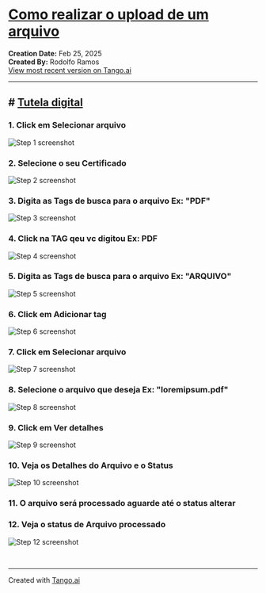 # [Como realizar o upload de um arquivo](https://app.tango.us/app/workflow/3afef03f-3816-4e33-908f-33c72b0de667?utm_source=markdown&utm_medium=markdown&utm_campaign=workflow%20export%20links)

__Creation Date:__ Feb 25, 2025  
__Created By:__ Rodolfo Ramos  
[View most recent version on Tango.ai](https://app.tango.us/app/workflow/3afef03f-3816-4e33-908f-33c72b0de667?utm_source=markdown&utm_medium=markdown&utm_campaign=workflow%20export%20links)



***




## # [Tutela digital](https://app-stage.tuteladigital.com.br/app/home)


### 1. Click em Selecionar arquivo
![Step 1 screenshot](https://images.tango.us/workflows/3afef03f-3816-4e33-908f-33c72b0de667/steps/51b146d7-8136-4596-a6a9-2194868a609d/176a263f-dadf-4e6d-9c99-d03d62ba39c5.png?crop=focalpoint&fit=crop&fp-x=0.5393&fp-y=0.1169&fp-z=2.3059&w=1200&border=2%2CF4F2F7&border-radius=8%2C8%2C8%2C8&border-radius-inner=8%2C8%2C8%2C8&blend-align=bottom&blend-mode=normal&blend-x=0&blend-w=1200&blend64=aHR0cHM6Ly9pbWFnZXMudGFuZ28udXMvc3RhdGljL21hZGUtd2l0aC10YW5nby13YXRlcm1hcmstdjIucG5n&mark-x=415&mark-y=165&m64=aHR0cHM6Ly9pbWFnZXMudGFuZ28udXMvc3RhdGljL2JsYW5rLnBuZz9tYXNrPWNvcm5lcnMmYm9yZGVyPTQlMkNGRjc0NDImdz0zNzAmaD04NiZmaXQ9Y3JvcCZjb3JuZXItcmFkaXVzPTEw)


### 2. Selecione o seu Certificado
![Step 2 screenshot](https://images.tango.us/workflows/3afef03f-3816-4e33-908f-33c72b0de667/steps/c5b2d995-65ac-4aa1-9295-8c48e1036293/c5c4e1cd-1325-43ae-a21e-bdd2c2a3529f.png?crop=focalpoint&fit=crop&fp-x=0.5000&fp-y=0.2787&fp-z=1.3482&w=1200&border=2%2CF4F2F7&border-radius=8%2C8%2C8%2C8&border-radius-inner=8%2C8%2C8%2C8&blend-align=bottom&blend-mode=normal&blend-x=0&blend-w=1200&blend64=aHR0cHM6Ly9pbWFnZXMudGFuZ28udXMvc3RhdGljL21hZGUtd2l0aC10YW5nby13YXRlcm1hcmstdjIucG5n&mark-x=209&mark-y=267&m64=aHR0cHM6Ly9pbWFnZXMudGFuZ28udXMvc3RhdGljL2JsYW5rLnBuZz9tYXNrPWNvcm5lcnMmYm9yZGVyPTQlMkNGRjc0NDImdz03ODImaD00NyZmaXQ9Y3JvcCZjb3JuZXItcmFkaXVzPTEw)


### 3. Digita as Tags de busca para  o arquivo Ex: "PDF"
![Step 3 screenshot](https://images.tango.us/workflows/3afef03f-3816-4e33-908f-33c72b0de667/steps/b5219802-fb64-4ce5-97bd-97ffd1354187/e4079888-8f94-4ca7-b4df-176d34bde53b.png?crop=focalpoint&fit=crop&fp-x=0.4533&fp-y=0.4194&fp-z=1.4493&w=1200&border=2%2CF4F2F7&border-radius=8%2C8%2C8%2C8&border-radius-inner=8%2C8%2C8%2C8&blend-align=bottom&blend-mode=normal&blend-x=0&blend-w=1200&blend64=aHR0cHM6Ly9pbWFnZXMudGFuZ28udXMvc3RhdGljL21hZGUtd2l0aC10YW5nby13YXRlcm1hcmstdjIucG5n&mark-x=261&mark-y=358&m64=aHR0cHM6Ly9pbWFnZXMudGFuZ28udXMvc3RhdGljL2JsYW5rLnBuZz9tYXNrPWNvcm5lcnMmYm9yZGVyPTQlMkNGRjc0NDImdz02NzgmaD01NiZmaXQ9Y3JvcCZjb3JuZXItcmFkaXVzPTEw)


### 4. Click na TAG qeu vc digitou Ex:  PDF
![Step 4 screenshot](https://images.tango.us/workflows/3afef03f-3816-4e33-908f-33c72b0de667/steps/9356c68b-138b-4c0e-9a6b-352ea8bec066/80736950-7193-4c4e-8275-2751a78a3046.png?crop=focalpoint&fit=crop&fp-x=0.2758&fp-y=0.4768&fp-z=2.8704&w=1200&border=2%2CF4F2F7&border-radius=8%2C8%2C8%2C8&border-radius-inner=8%2C8%2C8%2C8&blend-align=bottom&blend-mode=normal&blend-x=0&blend-w=1200&blend64=aHR0cHM6Ly9pbWFnZXMudGFuZ28udXMvc3RhdGljL21hZGUtd2l0aC10YW5nby13YXRlcm1hcmstdjIucG5n&mark-x=540&mark-y=333&m64=aHR0cHM6Ly9pbWFnZXMudGFuZ28udXMvc3RhdGljL2JsYW5rLnBuZz9tYXNrPWNvcm5lcnMmYm9yZGVyPTQlMkNGRjc0NDImdz0xMjEmaD0xMDcmZml0PWNyb3AmY29ybmVyLXJhZGl1cz0xMA%3D%3D)


### 5. Digita as Tags de busca para  o arquivo Ex: "ARQUIVO"
![Step 5 screenshot](https://images.tango.us/workflows/3afef03f-3816-4e33-908f-33c72b0de667/steps/33344c63-580b-40b4-b7eb-d4e584bcb347/55f504d9-33ca-4c05-aaa5-d4a7c76e5da9.png?crop=focalpoint&fit=crop&fp-x=0.4533&fp-y=0.4395&fp-z=1.4493&w=1200&border=2%2CF4F2F7&border-radius=8%2C8%2C8%2C8&border-radius-inner=8%2C8%2C8%2C8&blend-align=bottom&blend-mode=normal&blend-x=0&blend-w=1200&blend64=aHR0cHM6Ly9pbWFnZXMudGFuZ28udXMvc3RhdGljL21hZGUtd2l0aC10YW5nby13YXRlcm1hcmstdjIucG5n&mark-x=261&mark-y=358&m64=aHR0cHM6Ly9pbWFnZXMudGFuZ28udXMvc3RhdGljL2JsYW5rLnBuZz9tYXNrPWNvcm5lcnMmYm9yZGVyPTQlMkNGRjc0NDImdz02NzgmaD01NiZmaXQ9Y3JvcCZjb3JuZXItcmFkaXVzPTEw)


### 6. Click em Adicionar tag
![Step 6 screenshot](https://images.tango.us/workflows/3afef03f-3816-4e33-908f-33c72b0de667/steps/d3a5975c-a90f-4b7d-a9aa-3c67458cb9eb/c4a5fbda-03e1-4061-afc4-cfd8f9b120f5.png?crop=focalpoint&fit=crop&fp-x=0.6950&fp-y=0.4395&fp-z=2.8432&w=1200&border=2%2CF4F2F7&border-radius=8%2C8%2C8%2C8&border-radius-inner=8%2C8%2C8%2C8&blend-align=bottom&blend-mode=normal&blend-x=0&blend-w=1200&blend64=aHR0cHM6Ly9pbWFnZXMudGFuZ28udXMvc3RhdGljL21hZGUtd2l0aC10YW5nby13YXRlcm1hcmstdjIucG5n&mark-x=441&mark-y=333&m64=aHR0cHM6Ly9pbWFnZXMudGFuZ28udXMvc3RhdGljL2JsYW5rLnBuZz9tYXNrPWNvcm5lcnMmYm9yZGVyPTQlMkNGRjc0NDImdz0zMTkmaD0xMDYmZml0PWNyb3AmY29ybmVyLXJhZGl1cz0xMA%3D%3D)


### 7. Click em Selecionar arquivo
![Step 7 screenshot](https://images.tango.us/workflows/3afef03f-3816-4e33-908f-33c72b0de667/steps/7d819772-c4a9-4f68-a03d-09abbd3521a4/1b74a273-400e-42b9-aa36-3967780c98bf.png?crop=focalpoint&fit=crop&fp-x=0.5003&fp-y=0.7198&fp-z=2.3059&w=1200&border=2%2CF4F2F7&border-radius=8%2C8%2C8%2C8&border-radius-inner=8%2C8%2C8%2C8&blend-align=bottom&blend-mode=normal&blend-x=0&blend-w=1200&blend64=aHR0cHM6Ly9pbWFnZXMudGFuZ28udXMvc3RhdGljL21hZGUtd2l0aC10YW5nby13YXRlcm1hcmstdjIucG5n&mark-x=415&mark-y=343&m64=aHR0cHM6Ly9pbWFnZXMudGFuZ28udXMvc3RhdGljL2JsYW5rLnBuZz9tYXNrPWNvcm5lcnMmYm9yZGVyPTQlMkNGRjc0NDImdz0zNzAmaD04NiZmaXQ9Y3JvcCZjb3JuZXItcmFkaXVzPTEw)


### 8. Selecione o arquivo que deseja Ex: "loremipsum.pdf"
![Step 8 screenshot](https://images.tango.us/workflows/3afef03f-3816-4e33-908f-33c72b0de667/steps/8fc4520d-ea88-47b9-be4f-b929a6e0dc90/3d08b7f5-1de0-4307-8c79-8776c816d2c5.png?crop=focalpoint&fit=crop&w=1200&border=2%2CF4F2F7&border-radius=8%2C8%2C8%2C8&border-radius-inner=8%2C8%2C8%2C8&blend-align=bottom&blend-mode=normal&blend-x=0&blend-w=1200&blend64=aHR0cHM6Ly9pbWFnZXMudGFuZ28udXMvc3RhdGljL21hZGUtd2l0aC10YW5nby13YXRlcm1hcmstdjIucG5n)


### 9. Click em Ver detalhes
![Step 9 screenshot](https://images.tango.us/workflows/3afef03f-3816-4e33-908f-33c72b0de667/steps/66e9575a-9105-4120-a342-e4640549003f/185d013c-a92f-46fd-a80d-232556591fb3.png?crop=focalpoint&fit=crop&fp-x=0.4396&fp-y=0.8296&fp-z=2.4488&w=1200&border=2%2CF4F2F7&border-radius=8%2C8%2C8%2C8&border-radius-inner=8%2C8%2C8%2C8&blend-align=bottom&blend-mode=normal&blend-x=0&blend-w=1200&blend64=aHR0cHM6Ly9pbWFnZXMudGFuZ28udXMvc3RhdGljL21hZGUtd2l0aC10YW5nby13YXRlcm1hcmstdjIucG5n&mark-x=441&mark-y=412&m64=aHR0cHM6Ly9pbWFnZXMudGFuZ28udXMvc3RhdGljL2JsYW5rLnBuZz9tYXNrPWNvcm5lcnMmYm9yZGVyPTQlMkNGRjc0NDImdz0zMTgmaD03NiZmaXQ9Y3JvcCZjb3JuZXItcmFkaXVzPTEw)


### 10. Veja os Detalhes do Arquivo e o Status
![Step 10 screenshot](https://images.tango.us/workflows/3afef03f-3816-4e33-908f-33c72b0de667/steps/3eddc763-e10d-4cec-8602-61c0d4becaa1/e4ff3554-bdfd-4d69-95a1-d713fabd146d.png?crop=focalpoint&fit=crop&fp-x=0.4400&fp-y=0.6492&fp-z=1.8786&w=1200&border=2%2CF4F2F7&border-radius=8%2C8%2C8%2C8&border-radius-inner=8%2C8%2C8%2C8&blend-align=bottom&blend-mode=normal&blend-x=0&blend-w=1200&blend64=aHR0cHM6Ly9pbWFnZXMudGFuZ28udXMvc3RhdGljL21hZGUtd2l0aC10YW5nby13YXRlcm1hcmstdjIucG5n&mark-x=338&mark-y=363&m64=aHR0cHM6Ly9pbWFnZXMudGFuZ28udXMvc3RhdGljL2JsYW5rLnBuZz9tYXNrPWNvcm5lcnMmYm9yZGVyPTQlMkNGRjc0NDImdz01MjQmaD00NyZmaXQ9Y3JvcCZjb3JuZXItcmFkaXVzPTEw)


### 11. O arquivo será processado aguarde até o status alterar


### 12. Veja o status de Arquivo processado
![Step 12 screenshot](https://images.tango.us/workflows/3afef03f-3816-4e33-908f-33c72b0de667/steps/7b95ba0c-988e-4bc1-8677-23e96eaca13b/901cd790-aad4-46c1-a4d2-3a240c323632.png?crop=focalpoint&fit=crop&fp-x=0.5000&fp-y=0.5000&w=1200&border=2%2CF4F2F7&border-radius=8%2C8%2C8%2C8&border-radius-inner=8%2C8%2C8%2C8&blend-align=bottom&blend-mode=normal&blend-x=0&blend-w=1200&blend64=aHR0cHM6Ly9pbWFnZXMudGFuZ28udXMvc3RhdGljL21hZGUtd2l0aC10YW5nby13YXRlcm1hcmstdjIucG5n)

<br/>

***
Created with [Tango.ai](https://tango.ai?utm_source=markdown&utm_medium=markdown&utm_campaign=workflow%20export%20links)